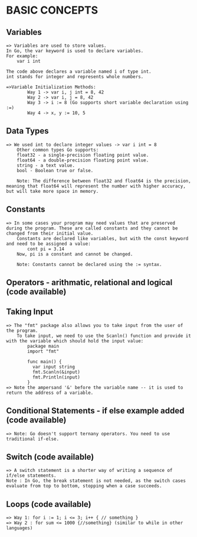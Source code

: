 # BASIC CONCEPTS

## Variables

    => Variables are used to store values.
    In Go, the var keyword is used to declare variables.
    For example:
        var i int

    The code above declares a variable named i of type int.
    int stands for integer and represents whole numbers.
    
    =>Variable Initialization Methods:
            Way 1 -> var i, j int = 8, 42
            Way 2 -> var i, j = 8, 42
            Way 3 -> i := 8 (Go supports short variable declaration using :=)
            Way 4 -> x, y := 10, 5

## Data Types
    
    => We used int to declare integer values -> var i int = 8 
        Other common types Go supports:
        float32 - a single-precision floating point value.
        float64 - a double-precision floating point value.
        string - a text value.
        bool - Boolean true or false.
        
        Note: The difference between float32 and float64 is the precision, meaning that float64 will represent the number with higher accuracy, but will take more space in memory.

## Constants
    => In some cases your program may need values that are preserved during the program. These are called constants and they cannot be changed from their initial value.
        Constants are declared like variables, but with the const keyword and need to be assigned a value:
            cont pi = 3.14
        Now, pi is a constant and cannot be changed.

        Note: Constants cannot be declared using the := syntax.
        
## Operators - arithmatic, relational and logical (code available)

## Taking Input
    => The "fmt" package also allows you to take input from the user of the program.
        To take input, we need to use the Scanln() function and provide it with the variable which should hold the input value:
            package main
            import "fmt"

            func main() {
              var input string
              fmt.Scanln(&input)
              fmt.Println(input) 
            }
    => Note the ampersand '&' before the variable name -- it is used to return the address of a variable.

## Conditional Statements - if else example added (code available)
    => Note: Go doesn't support ternany operators. You need to use traditional if-else.

## Switch (code available)
    => A switch statement is a shorter way of writing a sequence of if/else statements.
    Note : In Go, the break statement is not needed, as the switch cases evaluate from top to bottom, stopping when a case succeeds.

## Loops (code available)
    => Way 1: for i := 1; i <= 3; i++ { // something }
    => Way 2 : for sum <= 1000 {//something} (similar to while in other languages)
